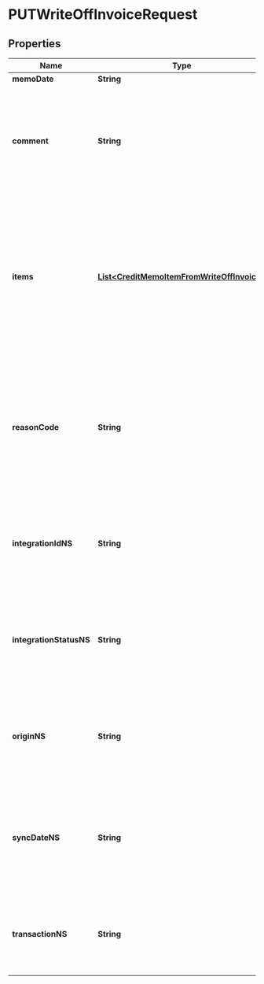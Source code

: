 

# PUTWriteOffInvoiceRequest


## Properties

| Name | Type | Description | Notes |
|------------ | ------------- | ------------- | -------------|
|**memoDate** | **String** |  |  [optional] |
|**comment** | **String** | Comments about the write-off. The comment is used as the comment of the credit memo generated by writing off the specified invoice.  |  [optional] |
|**items** | [**List&lt;CreditMemoItemFromWriteOffInvoice&gt;**](CreditMemoItemFromWriteOffInvoice.md) | Container for items. This field is optional.  **Note:** If specified, you must specify ALL the items of the invoice. The entire balance of the invoice will be written off, you cannot just write off some items of the invoice.  |  [optional] |
|**reasonCode** | **String** | A code identifying the reason for the transaction. The value must be an existing reason code or empty. If you do not specify a value, Zuora uses the default reason code &#x60;Write-off&#x60;.  |  [optional] |
|**integrationIdNS** | **String** | ID of the corresponding object in NetSuite. Only available if you have installed the [Zuora Connector for NetSuite](https://www.zuora.com/connect/app/?appId&#x3D;265).  |  [optional] |
|**integrationStatusNS** | **String** | Status of the credit memo&#39;s synchronization with NetSuite. Only available if you have installed the [Zuora Connector for NetSuite](https://www.zuora.com/connect/app/?appId&#x3D;265).  |  [optional] |
|**originNS** | **String** | Origin of the corresponding object in NetSuite. Only available if you have installed the [Zuora Connector for NetSuite](https://www.zuora.com/connect/app/?appId&#x3D;265).  |  [optional] |
|**syncDateNS** | **String** | Date when the credit memo was synchronized with NetSuite. Only available if you have installed the [Zuora Connector for NetSuite](https://www.zuora.com/connect/app/?appId&#x3D;265).  |  [optional] |
|**transactionNS** | **String** | Related transaction in NetSuite. Only available if you have installed the [Zuora Connector for NetSuite](https://www.zuora.com/connect/app/?appId&#x3D;265).  |  [optional] |



